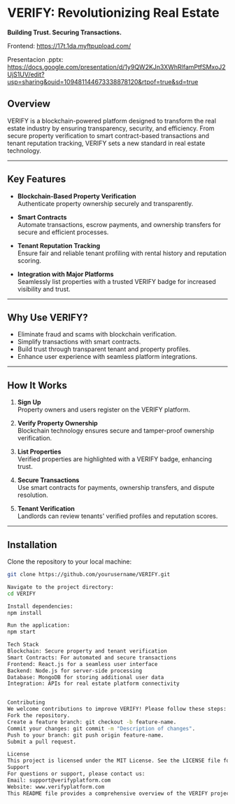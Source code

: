# VERIFY: Revolutionizing Real Estate

**Building Trust. Securing Transactions.**

Frontend: https://17t.1da.myftpupload.com/

Presentacion .pptx: https://docs.google.com/presentation/d/1y9QW2KJn3XWhRlfamPtfSMxoJ2UjS1UV/edit?usp=sharing&ouid=109481144673338878120&rtpof=true&sd=true

## Overview
VERIFY is a blockchain-powered platform designed to transform the real estate industry by ensuring transparency, security, and efficiency. From secure property verification to smart contract-based transactions and tenant reputation tracking, VERIFY sets a new standard in real estate technology.

---

## Key Features
- **Blockchain-Based Property Verification**  
  Authenticate property ownership securely and transparently.

- **Smart Contracts**  
  Automate transactions, escrow payments, and ownership transfers for secure and efficient processes.

- **Tenant Reputation Tracking**  
  Ensure fair and reliable tenant profiling with rental history and reputation scoring.

- **Integration with Major Platforms**  
  Seamlessly list properties with a trusted VERIFY badge for increased visibility and trust.

---

## Why Use VERIFY?
- Eliminate fraud and scams with blockchain verification.
- Simplify transactions with smart contracts.
- Build trust through transparent tenant and property profiles.
- Enhance user experience with seamless platform integrations.

---

## How It Works
1. **Sign Up**  
   Property owners and users register on the VERIFY platform.

2. **Verify Property Ownership**  
   Blockchain technology ensures secure and tamper-proof ownership verification.

3. **List Properties**  
   Verified properties are highlighted with a VERIFY badge, enhancing trust.

4. **Secure Transactions**  
   Use smart contracts for payments, ownership transfers, and dispute resolution.

5. **Tenant Verification**  
   Landlords can review tenants' verified profiles and reputation scores.

---

## Installation

Clone the repository to your local machine:
```bash
git clone https://github.com/yourusername/VERIFY.git

Navigate to the project directory:
cd VERIFY

Install dependencies:
npm install

Run the application:
npm start

Tech Stack
Blockchain: Secure property and tenant verification
Smart Contracts: For automated and secure transactions
Frontend: React.js for a seamless user interface
Backend: Node.js for server-side processing
Database: MongoDB for storing additional user data
Integration: APIs for real estate platform connectivity


Contributing
We welcome contributions to improve VERIFY! Please follow these steps:
Fork the repository.
Create a feature branch: git checkout -b feature-name.
Commit your changes: git commit -m "Description of changes".
Push to your branch: git push origin feature-name.
Submit a pull request.

License
This project is licensed under the MIT License. See the LICENSE file for details.
Support
For questions or support, please contact us:
Email: support@verifyplatform.com
Website: www.verifyplatform.com
This README file provides a comprehensive overview of the VERIFY project, installation instructions, and contribution guidelines. Let me know if you'd like to adjust or expand on any sections!
